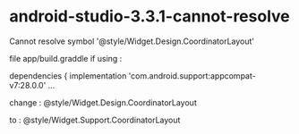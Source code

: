 # android-studio-3.3.1-cannot-resolve
Cannot resolve symbol '@style/Widget.Design.CoordinatorLayout'

file app/build.graddle if using :

dependencies {
    implementation 'com.android.support:appcompat-v7:28.0.0'
...

change :
<item name="coordinatorLayoutStyle">@style/Widget.Design.CoordinatorLayout</item>

to :
<item name="coordinatorLayoutStyle">@style/Widget.Support.CoordinatorLayout</item>

